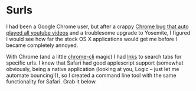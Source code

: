   
# Surls  
  
I had been a Google Chrome user, but after a crappy [Chrome bug that auto played all youtube videos](https://gigaom.com/2014/08/19/google-cast-chrome-extension-bug-turns-on-auto-play-for-youtube-videos/) and a troublesome upgrade to Yosemite, I figured I would see how far the stock OS X applications would get me before I became completely annoyed.  
  
With Chrome (and a little [chrome-cli](https://github.com/prasmussen/chrome-cli) magic) I had [lnks](http://unforswearing.tumblr.com/post/93620256762/getting-a-list-of-links-from-chrome) to search tabs for specific urls. I knew that Safari had good applescript support (somewhat obviously, being a native application (looking at you, Logic – just let me automate bouncing!)), so I created a command line tool with the same functionality for Safari. Grab it below.  

<script src="https://gist.github.com/unforswearing/b36b1d7e1c6c07aef9b1.js"></script>